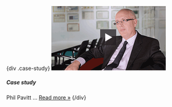 {div .case-study}
[![Watch the video](/assets/images/strategy/case-studies/third-parties/phil.png)](case-studies/third-parties/)

##### Case study

Phil Pavitt ... [Read more »](case-studies/third-parties/)
{/div}